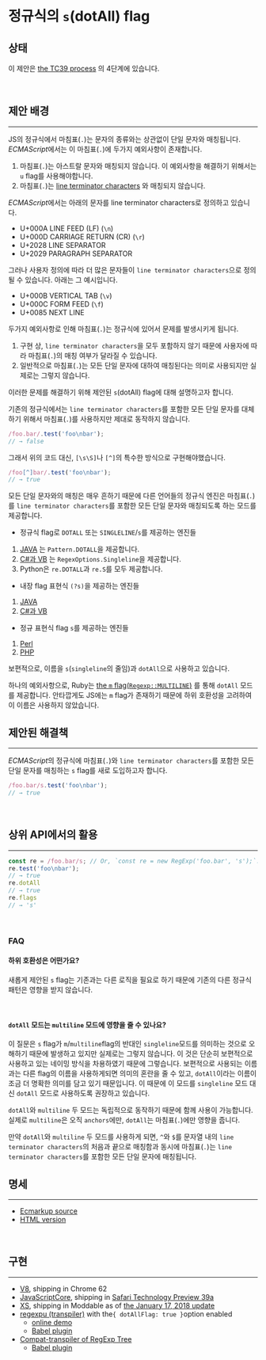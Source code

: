 # 정규식의 `s`(dotAll) flag



## 상태


이 제안은 [the TC39 process](https://tc39.es/process-document/) 의 4단계에 있습니다.

<br>

## 제안 배경

---

JS의 정규식에서 마침표(`.`)는 문자의 종류와는 상관없이 단일 문자와 매칭됩니다. *ECMAScript*에서는 이 마침표(`.`)에 두가지 예외사항이 존재합니다.

1. 마침표(`.`)는 아스트랄 문자와 매칭되지 않습니다. 이 예외사항을 해결하기 위해서는 `u` flag를 사용해야합니다.
2. 마침표(`.`)는 [line terminator characters](https://tc39.es/ecma262/#prod-LineTerminator) 와 매칭되지 않습니다.

*ECMAScript*에서는 아래의 문자를 line terminator characters로 정의하고 있습니다.
- U+000A LINE FEED (LF) (`\n`)
- U+000D CARRIAGE RETURN (CR) (`\r`)
- U+2028 LINE SEPARATOR
- U+2029 PARAGRAPH SEPARATOR

그러나 사용자 정의에 따라 더 많은 문자들이 `line terminator characters`으로 정의될 수 있습니다. 아래는 그 예시입니다.
- U+000B VERTICAL TAB (`\v`)
- U+000C FORM FEED (`\f`)
- U+0085 NEXT LINE

두가지 예외사항로 인해 마침표(`.`)는 정규식에 있어서 문제를 발생시키게 됩니다.

1. 구현 상, `line terminator characters`을 모두 포함하지 않기 때문에 사용자에 따라 마침표(`.`)의 매칭 여부가 달라질 수 있습니다.
2. 일반적으로 마침표(`.`)는 모든 단일 문자에 대하여 매칭된다는 의미로 사용되지만 실제로는 그렇지 않습니다.

이러한 문제를 해결하기 위해 제안된 `s`(dotAll) flag에 대해 설명하고자 합니다.

기존의 정규식에서는 `line terminator characters`를 포함한 모든 단일 문자를 대체하기 위해서 마침표(`.`)를 사용하지만 제대로 동작하지 않습니다.

```javascript
/foo.bar/.test('foo\nbar');
// → false
```

그래서 위의 코드 대신, `[\s\S]`나 `[^]`의 특수한 방식으로 구현해야했습니다.

```javascript
/foo[^]bar/.test('foo\nbar');
// → true
```

모든 단일 문자와의 매칭은 매우 흔하기 때문에 다른 언어들의 정규식 엔진은 마침표(`.`)를 `line terminator characters`를 포함한 모든 단일 문자와 매칭되도록 하는 모드를 제공합니다.

- 정규식 flag로 `DOTALL` 또는 `SINGLELINE`/`s`를 제공하는 엔진들
1. [JAVA](https://docs.oracle.com/javase/7/docs/api/java/util/regex/Pattern.html#DOTALL) 는 `Pattern.DOTALL`을 제공합니다.
2. [C#과 VB](https://learn.microsoft.com/en-us/dotnet/api/system.text.regularexpressions.regexoptions?redirectedfrom=MSDN&view=net-7.0) 는 `RegexOptions.Singleline`을 제공합니다.
3. Python은 `re.DOTALL`과 `re.S`를 모두 제공합니다.

- 내장 flag 표현식 `(?s)`을 제공하는 엔진들
1. [JAVA](https://docs.oracle.com/javase/7/docs/api/java/util/regex/Pattern.html#DOTALL)
2. [C#과 VB](https://learn.microsoft.com/en-us/dotnet/standard/base-types/regular-expression-options)

- 정규 표현식 flag `s`를 제공하는 엔진들
1. [Perl](https://perldoc.perl.org/perlre#*s*)
2. [PHP](https://secure.php.net/manual/en/reference.pcre.pattern.modifiers.php#s)

보편적으로, 이름을 `s`(`singleline`의 줄임)과 `dotAll`으로 사용하고 있습니다.

하나의 예외사항으로, Ruby는 [the `m` flag(`Regexp::MULTILINE`)](https://ruby-doc.org/core-2.3.3/Regexp.html#method-i-options) 를 통해 `dotAll` 모드를 제공합니다. 안타깝게도 JS에는 `m` flag가 존재하기 때문에 하위 호환성을 고려하여 이 이름은 사용하지 않았습니다.

## 제안된 해결책

---

*ECMAScript*의 정규식에 마침표(`.`)와 `line terminator characters`를 포함한 모든 단일 문자를 매칭하는 `s` flag를 새로 도입하고자 합니다.

```javascript
/foo.bar/s.test('foo\nbar');
// → true
```

<br>

## 상위 API에서의 활용

---

```javascript
const re = /foo.bar/s; // Or, `const re = new RegExp('foo.bar', 's');`.
re.test('foo\nbar');
// → true
re.dotAll
// → true
re.flags
// → 's'
```

<br>

### FAQ


#### 하위 호환성은 어떤가요?

새롭게 제안된 `s` flag는 기존과는 다른 로직을 필요로 하기 때문에 기존의 다른 정규식 패턴은 영향을 받지 않습니다.

<br>


#### `dotAll` 모드는 `multiline` 모드에 영향을 줄 수 있나요?

이 질문은 `s` flag가 `m`/`multiline`flag의 반대인 `singleline`모드를 의미하는 것으로 오해하기 때문에 발생하고 있지만 실제로는 그렇지 않습니다.
이 것은 단순히 보편적으로 사용하고 있는 네이밍 방식을 차용하였기 때문에 그렇습니다.
보편적으로 사용되는 이름과는 다른 flag의 이름을 사용하게되면 의미의 혼란을 줄 수 있고, `dotAll`이라는 이름이 조금 더 명확한 의미를 담고 있기 때문입니다.
이 때문에 이 모드를 `singleline` 모드 대신 `dotAll` 모드로 사용하도록 권장하고 있습니다.

`dotAll`와 `multiline` 두 모드는 독립적으로 동작하기 때문에 함께 사용이 가능합니다. 실제로 `multiline`은 오직 `anchors`에만, `dotAll`는 마침표(`.`)에만 영향을 줍니다.

만약 `dotAll`와 `multiline` 두 모드를 사용하게 되면, `^`와 `$`를 문자열 내의 `line terminator characters`의 처음과 끝으로 매칭함과 동시에 마침표(`.`)는 `line terminator characters`를 포함한 모든 단일 문자에 매칭됩니다.


## 명세

---


- [Ecmarkup source](https://github.com/tc39/proposal-regexp-dotall-flag/blob/main/spec.html)
- [HTML version](https://tc39.es/proposal-regexp-dotall-flag/)

<br>

## 구현

---

- [V8](https://bugs.chromium.org/p/v8/issues/detail?id=6172), shipping in Chrome 62
- [JavaScriptCore](https://bugs.webkit.org/show_bug.cgi?id=172634), shipping in [Safari Technology Preview 39a](https://developer.apple.com/safari/technology-preview/release-notes/)
- [XS](https://github.com/Moddable-OpenSource/moddable/blob/public/xs/sources/xsre.c), shipping in Moddable as of [the January 17, 2018 update](http://blog.moddable.tech/blog/january-17-2017-big-update-to-moddable-sdk/)
- [regexpu (transpiler)](https://github.com/mathiasbynens/regexpu) with the`{ dotAllFlag: true }`option enabled
    - [online demo](https://mothereff.in/regexpu#input=const+regex+%3D+/foo.bar/s%3B%0Aconsole.log%28%0A++regex.test%28%27foo%5Cnbar%27%29%0A%29%3B%0A//+%E2%86%92+true&dotAllFlag=1)
    - [Babel plugin](https://github.com/mathiasbynens/babel-plugin-transform-dotall-regex)
- [Compat-transpiler of RegExp Tree](https://github.com/dmitrysoshnikov/regexp-tree#using-compat-transpiler-api)
    - [Babel plugin](https://github.com/dmitrysoshnikov/babel-plugin-transform-modern-regexp)
    